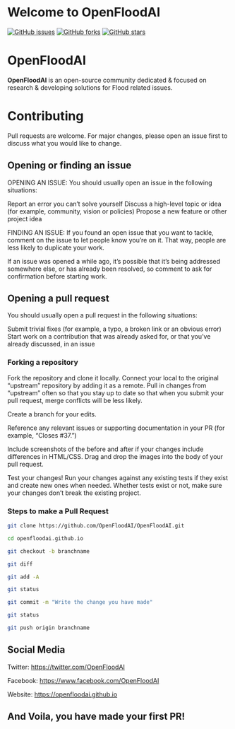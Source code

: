 # Welcome to OpenFloodAI
[![GitHub issues](https://img.shields.io/github/issues/OpenFloodAI/OpenFloodAI)](https://github.com/OpenFloodAI/OpenFloodAI/issues) [![GitHub forks](https://img.shields.io/github/forks/OpenFloodAI/OpenFloodAI)](https://github.com/OpenFloodAI/OpenFloodAI/network) [![GitHub stars](https://img.shields.io/github/stars/OpenFloodAI/OpenFloodAI)](https://github.com/OpenFloodAI/OpenFloodAI/stargazers) 
 
# OpenFloodAI
**OpenFloodAI** is an open-source community dedicated & focused on research & developing solutions for Flood related issues.

# Contributing
Pull requests are welcome. For major changes, please open an issue first to discuss what you would like to change.

## Opening or finding an issue
OPENING AN ISSUE:
You should usually open an issue in the following situations:

Report an error you can’t solve yourself
Discuss a high-level topic or idea (for example, community, vision or policies)
Propose a new feature or other project idea

FINDING AN ISSUE:
If you found an open issue that you want to tackle, comment on the issue to let people know you’re on it. That way, people are less likely to duplicate your work.

If an issue was opened a while ago, it’s possible that it’s being addressed somewhere else, or has already been resolved, so comment to ask for confirmation before starting work.

## Opening a pull request
You should usually open a pull request in the following situations:

Submit trivial fixes (for example, a typo, a broken link or an obvious error)
Start work on a contribution that was already asked for, or that you’ve already discussed, in an issue

### Forking a repository
Fork the repository and clone it locally. Connect your local to the original “upstream” repository by adding it as a remote. Pull in changes from “upstream” often so that you stay up to date so that when you submit your pull request, merge conflicts will be less likely.

Create a branch for your edits.

Reference any relevant issues or supporting documentation in your PR (for example, “Closes #37.”)

Include screenshots of the before and after if your changes include differences in HTML/CSS. Drag and drop the images into the body of your pull request.

Test your changes! Run your changes against any existing tests if they exist and create new ones when needed. Whether tests exist or not, make sure your changes don’t break the existing project.

###  Steps to make a Pull Request

```bash
git clone https://github.com/OpenFloodAI/OpenFloodAI.git

cd openfloodai.github.io

git checkout -b branchname

git diff

git add -A

git status

git commit -m "Write the change you have made"

git status

git push origin branchname

```
## Social Media
Twitter: https://twitter.com/OpenFloodAI

Facebook: https://www.facebook.com/OpenFloodAI

Website: https://openfloodai.github.io

## And Voila, you have made your first PR! 

